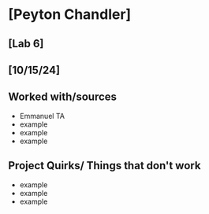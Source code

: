 # [Peyton Chandler]
## [Lab 6]
## [10/15/24]
## Worked with/sources 
* Emmanuel TA
* example
* example
* example
## Project Quirks/ Things that don't work
* example
* example
* example
